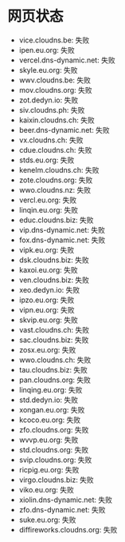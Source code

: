 # 网页状态
- vice.cloudns.be: 失败
- ipen.eu.org: 失败
- vercel.dns-dynamic.net: 失败
- skyle.eu.org: 失败
- wwv.cloudns.be: 失败
- mov.cloudns.org: 失败
- zot.dedyn.io: 失败
- siv.cloudns.ph: 失败
- kaixin.cloudns.ch: 失败
- beer.dns-dynamic.net: 失败
- vx.cloudns.ch: 失败
- cdue.cloudns.ch: 失败
- stds.eu.org: 失败
- kenelm.cloudns.ch: 失败
- zote.cloudns.org: 失败
- wwo.cloudns.nz: 失败
- vercl.eu.org: 失败
- linqin.eu.org: 失败
- educ.cloudns.biz: 失败
- vip.dns-dynamic.net: 失败
- fox.dns-dynamic.net: 失败
- vipk.eu.org: 失败
- dsk.cloudns.biz: 失败
- kaxoi.eu.org: 失败
- ven.cloudns.biz: 失败
- xeo.dedyn.io: 失败
- ipzo.eu.org: 失败
- vipn.eu.org: 失败
- skvip.eu.org: 失败
- vast.cloudns.ch: 失败
- sac.cloudns.biz: 失败
- zosx.eu.org: 失败
- wwo.cloudns.ch: 失败
- tau.cloudns.biz: 失败
- pan.cloudns.org: 失败
- linqing.eu.org: 失败
- std.dedyn.io: 失败
- xongan.eu.org: 失败
- kcoco.eu.org: 失败
- zfo.cloudns.org: 失败
- wvvp.eu.org: 失败
- std.cloudns.org: 失败
- svip.cloudns.org: 失败
- ricpig.eu.org: 失败
- virgo.cloudns.biz: 失败
- viko.eu.org: 失败
- xiolin.dns-dynamic.net: 失败
- zfo.dns-dynamic.net: 失败
- suke.eu.org: 失败
- diffireworks.cloudns.org: 失败
